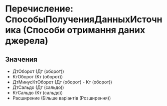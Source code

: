 ﻿# Перечисление: СпособыПолученияДанныхИсточника (Способи отримання даних джерела)

## Значения

- ДтОборот (Дт (оборот))
- КтОборот (Кт (оборот))
- ДтМинусКтОборот (Дт (оборот) - Кт (оборот))
- ДтСальдо (Дт (сальдо))
- КтСальдо (Кт (сальдо))
- Расширение (Більше варіантів (Розширення))

